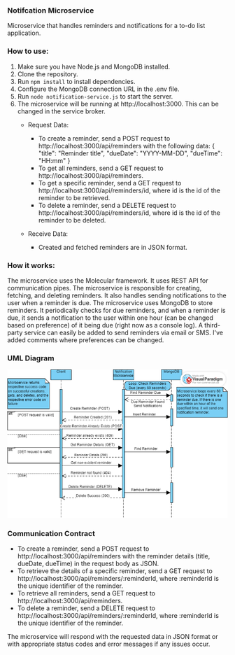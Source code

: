 ### Notifcation Microservice
Microservice that handles reminders and notifications for a to-do list application.

### How to use:
1. Make sure you have Node.js and MongoDB installed.
2. Clone the repository.
3. Run `npm install` to install dependencies.
4. Configure the MongoDB connection URL in the .env file.
5. Run `node notification-service.js` to start the server.
6. The microservice will be running at http://localhost:3000. This can be changed in the service broker.
    - Request Data:
         - To create a reminder, send a POST request to http://localhost:3000/api/reminders with the following data:
         {
            "title": "Reminder title",
            "dueDate": "YYYY-MM-DD",
            "dueTime": "HH:mm"
          }
        - To get all reminders, send a GET request to http://localhost:3000/api/reminders.
        - To get a specific reminder, send a GET request to http://localhost:3000/api/reminders/id, where id is the id of the reminder to be retrieved.
        - To delete a reminder, send a DELETE request to http://localhost:3000/api/reminders/id, where id is the id of the reminder to be deleted.
    
    - Receive Data:
        - Created and fetched reminders are in JSON format.

### How it works:
The microservice uses the Molecular framework. It uses REST API for communication pipes. The microservice is responsible for creating, fetching, and deleting reminders. It also handles sending notifications to the user when a reminder is due. The microservice uses MongoDB to store reminders. It periodically checks for due reminders, and when a reminder is due, it sends a notification to the user within one hour (can be changed based on preference) of it being due (right now as a console log). A third-party service can easily be added to send reminders via email or SMS. I've added comments where preferences can be changed.

### UML Diagram
![Notification Microservice UML Diagram](UML-Diagram.png)

### Communication Contract
- To create a reminder, send a POST request to http://localhost:3000/api/reminders with the reminder details (title, dueDate, dueTime) in the request body as JSON.
- To retrieve the details of a specific reminder, send a GET request to http://localhost:3000/api/reminders/:reminderId, where :reminderId is the unique identifier of the reminder.
- To retrieve all reminders, send a GET request to http://localhost:3000/api/reminders.
- To delete a reminder, send a DELETE request to http://localhost:3000/api/reminders/:reminderId, where :reminderId is the unique identifier of the reminder.

The microservice will respond with the requested data in JSON format or with appropriate status codes and error messages if any issues occur.